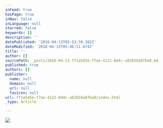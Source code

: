 ```yaml
---
inFeed: true
hasPage: true
inNav: false
inLanguage: null
starred: false
keywords: []
description: ''
datePublished: '2016-04-13T05:53:39.382Z'
dateModified: '2016-04-13T05:46:11.674Z'
title: ''
author: []
sourcePath: _posts/2016-04-13-ff1a545e-f7ae-4122-8d4c-a82656a87ba8.md
published: true
authors: []
publisher:
  name: null
  domain: null
  url: null
  favicon: null
url: ff1a545e-f7ae-4122-8d4c-a82656a87ba8/index.html
_type: Article

---
```

![](https://the-grid-user-content.s3-us-west-2.amazonaws.com/fbc8103c-d225-4975-b482-d186dee4bfa2.jpg)